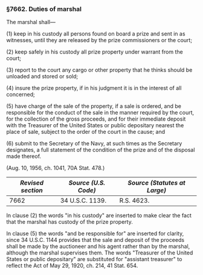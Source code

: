 ### §7662. Duties of marshal ###

The marshal shall—

(1) keep in his custody all persons found on board a prize and sent in as witnesses, until they are released by the prize commissioners or the court;

(2) keep safely in his custody all prize property under warrant from the court;

(3) report to the court any cargo or other property that he thinks should be unloaded and stored or sold;

(4) insure the prize property, if in his judgment it is in the interest of all concerned;

(5) have charge of the sale of the property, if a sale is ordered, and be responsible for the conduct of the sale in the manner required by the court, for the collection of the gross proceeds, and for their immediate deposit with the Treasurer of the United States or public depositary nearest the place of sale, subject to the order of the court in the cause; and

(6) submit to the Secretary of the Navy, at such times as the Secretary designates, a full statement of the condition of the prize and of the disposal made thereof.

(Aug. 10, 1956, ch. 1041, 70A Stat. 478.)

|*Revised section*|*Source (U.S. Code)*|*Source (Statutes at Large)*|
|-----------------|--------------------|----------------------------|
|      7662       |  34 U.S.C. 1139.   |         R.S. 4623.         |

In clause (2) the words "in his custody" are inserted to make clear the fact that the marshal has custody of the prize property.

In clause (5) the words "and be responsible for" are inserted for clarity, since 34 U.S.C. 1144 provides that the sale and deposit of the proceeds shall be made by the auctioneer and his agent rather than by the marshal, although the marshal supervises them. The words "Treasurer of the United States or public depositary" are substituted for "assistant treasurer" to reflect the Act of May 29, 1920, ch. 214, 41 Stat. 654.